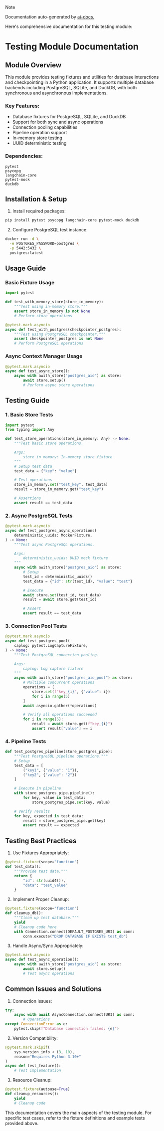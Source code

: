 
> [!NOTE]
> Documentation auto-generated by [ai-docs.](https://github.com/connor-john/ai-docs)

Here's comprehensive documentation for this testing module:

# Testing Module Documentation

## Module Overview

This module provides testing fixtures and utilities for database interactions and checkpointing in a Python application. It supports multiple database backends including PostgreSQL, SQLite, and DuckDB, with both synchronous and asynchronous implementations.

### Key Features:
- Database fixtures for PostgreSQL, SQLite, and DuckDB
- Support for both sync and async operations
- Connection pooling capabilities
- Pipeline operation support
- In-memory store testing
- UUID deterministic testing

### Dependencies:
```
pytest
psycopg
langchain-core
pytest-mock
duckdb
```

## Installation & Setup

1. Install required packages:
```bash
pip install pytest psycopg langchain-core pytest-mock duckdb
```

2. Configure PostgreSQL test instance:
```bash
docker run -d \
  -e POSTGRES_PASSWORD=postgres \
  -p 5442:5432 \
  postgres:latest
```

## Usage Guide

### Basic Fixture Usage

```python
import pytest

def test_with_memory_store(store_in_memory):
    """Test using in-memory store."""
    assert store_in_memory is not None
    # Perform store operations

@pytest.mark.asyncio
async def test_with_postgres(checkpointer_postgres):
    """Test using PostgreSQL checkpointer."""
    assert checkpointer_postgres is not None
    # Perform PostgreSQL operations
```

### Async Context Manager Usage

```python
@pytest.mark.asyncio
async def test_async_store():
    async with awith_store("postgres_aio") as store:
        await store.setup()
        # Perform async store operations
```

## Testing Guide

### 1. Basic Store Tests

```python
import pytest
from typing import Any

def test_store_operations(store_in_memory: Any) -> None:
    """Test basic store operations.

    Args:
        store_in_memory: In-memory store fixture
    """
    # Setup test data
    test_data = {"key": "value"}

    # Test operations
    store_in_memory.set("test_key", test_data)
    result = store_in_memory.get("test_key")

    # Assertions
    assert result == test_data
```

### 2. Async PostgreSQL Tests

```python
@pytest.mark.asyncio
async def test_postgres_async_operations(
    deterministic_uuids: MockerFixture,
) -> None:
    """Test async PostgreSQL operations.

    Args:
        deterministic_uuids: UUID mock fixture
    """
    async with awith_store("postgres_aio") as store:
        # Setup
        test_id = deterministic_uuids()
        test_data = {"id": str(test_id), "value": "test"}

        # Execute
        await store.set(test_id, test_data)
        result = await store.get(test_id)

        # Assert
        assert result == test_data
```

### 3. Connection Pool Tests

```python
@pytest.mark.asyncio
async def test_postgres_pool(
    caplog: pytest.LogCaptureFixture,
) -> None:
    """Test PostgreSQL connection pooling.

    Args:
        caplog: Log capture fixture
    """
    async with awith_store("postgres_aio_pool") as store:
        # Multiple concurrent operations
        operations = [
            store.set(f"key_{i}", {"value": i})
            for i in range(5)
        ]
        await asyncio.gather(*operations)

        # Verify all operations succeeded
        for i in range(5):
            result = await store.get(f"key_{i}")
            assert result["value"] == i
```

### 4. Pipeline Tests

```python
def test_postgres_pipeline(store_postgres_pipe):
    """Test PostgreSQL pipeline operations."""
    # Setup
    test_data = [
        ("key1", {"value": "1"}),
        ("key2", {"value": "2"})
    ]

    # Execute in pipeline
    with store_postgres_pipe.pipeline():
        for key, value in test_data:
            store_postgres_pipe.set(key, value)

    # Verify results
    for key, expected in test_data:
        result = store_postgres_pipe.get(key)
        assert result == expected
```

## Testing Best Practices

1. Use Fixtures Appropriately:
```python
@pytest.fixture(scope="function")
def test_data():
    """Provide test data."""
    return {
        "id": str(uuid4()),
        "data": "test_value"
    }
```

2. Implement Proper Cleanup:
```python
@pytest.fixture(scope="function")
def cleanup_db():
    """Clean up test database."""
    yield
    # Cleanup code here
    with Connection.connect(DEFAULT_POSTGRES_URI) as conn:
        conn.execute("DROP DATABASE IF EXISTS test_db")
```

3. Handle Async/Sync Appropriately:
```python
@pytest.mark.asyncio
async def test_async_operation():
    async with awith_store("postgres_aio") as store:
        await store.setup()
        # Test async operations
```

## Common Issues and Solutions

1. Connection Issues:
```python
try:
    async with await AsyncConnection.connect(URI) as conn:
        # Operations
except ConnectionError as e:
    pytest.skip(f"Database connection failed: {e}")
```

2. Version Compatibility:
```python
@pytest.mark.skipif(
    sys.version_info < (3, 10),
    reason="Requires Python 3.10+"
)
async def test_feature():
    # Test implementation
```

3. Resource Cleanup:
```python
@pytest.fixture(autouse=True)
def cleanup_resources():
    yield
    # Cleanup code
```

This documentation covers the main aspects of the testing module. For specific test cases, refer to the fixture definitions and example tests provided above.
